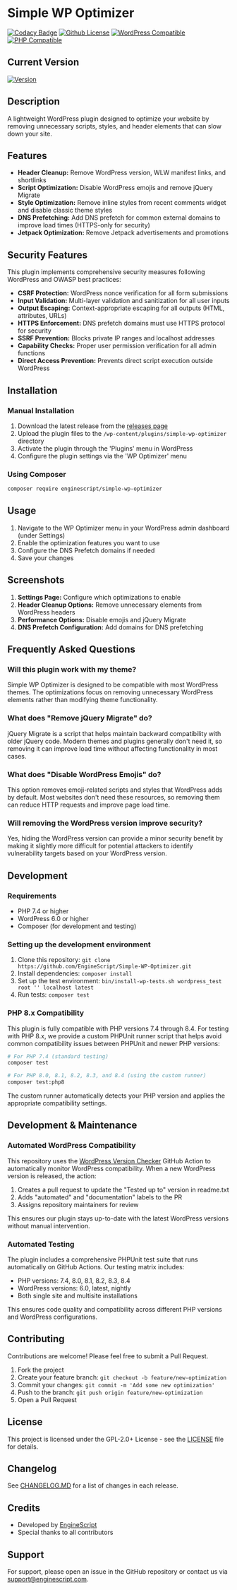 # Simple WP Optimizer

[![Codacy Badge](https://app.codacy.com/project/badge/Grade/d81efac1703c4d3b8b998d2587cd696b)](https://app.codacy.com/gh/EngineScript/Simple-WP-Optimizer/dashboard?utm_source=gh&utm_medium=referral&utm_content=&utm_campaign=Badge_grade)
[![Github License](https://img.shields.io/badge/License-GPL%20v3-green.svg?logo=gnu)](https://www.gnu.org/licenses/gpl-3.0.html)
[![WordPress Compatible](https://img.shields.io/badge/WordPress-6.0%2B-blue.svg?logo=wordpress)](https://wordpress.org/)
[![PHP Compatible](https://img.shields.io/badge/PHP-7.4%2B-purple.svg?logo=php)](https://www.php.net/)

## Current Version
[![Version](https://img.shields.io/badge/Version-1.5.7-orange.svg?logo=github)](https://github.com/EngineScript/Simple-WP-Optimizer/releases/download/v1.5.7/simple-wp-optimizer-1.5.7.zip)

## Description

A lightweight WordPress plugin designed to optimize your website by removing unnecessary scripts, styles, and header elements that can slow down your site.

## Features

- **Header Cleanup:** Remove WordPress version, WLW manifest links, and shortlinks
- **Script Optimization:** Disable WordPress emojis and remove jQuery Migrate
- **Style Optimization:** Remove inline styles from recent comments widget and disable classic theme styles
- **DNS Prefetching:** Add DNS prefetch for common external domains to improve load times (HTTPS-only for security)
- **Jetpack Optimization:** Remove Jetpack advertisements and promotions

## Security Features

This plugin implements comprehensive security measures following WordPress and OWASP best practices:

- **CSRF Protection:** WordPress nonce verification for all form submissions
- **Input Validation:** Multi-layer validation and sanitization for all user inputs
- **Output Escaping:** Context-appropriate escaping for all outputs (HTML, attributes, URLs)
- **HTTPS Enforcement:** DNS prefetch domains must use HTTPS protocol for security
- **SSRF Prevention:** Blocks private IP ranges and localhost addresses
- **Capability Checks:** Proper user permission verification for all admin functions
- **Direct Access Prevention:** Prevents direct script execution outside WordPress

## Installation

### Manual Installation

1. Download the latest release from the [releases page](https://github.com/EngineScript/Simple-WP-Optimizer/releases)
2. Upload the plugin files to the `/wp-content/plugins/simple-wp-optimizer` directory
3. Activate the plugin through the 'Plugins' menu in WordPress
4. Configure the plugin settings via the 'WP Optimizer' menu

### Using Composer

```bash
composer require enginescript/simple-wp-optimizer
```

## Usage

1. Navigate to the WP Optimizer menu in your WordPress admin dashboard (under Settings)
2. Enable the optimization features you want to use
3. Configure the DNS Prefetch domains if needed
4. Save your changes

## Screenshots

1. **Settings Page:** Configure which optimizations to enable
2. **Header Cleanup Options:** Remove unnecessary elements from WordPress headers
3. **Performance Options:** Disable emojis and jQuery Migrate
4. **DNS Prefetch Configuration:** Add domains for DNS prefetching

## Frequently Asked Questions

### Will this plugin work with my theme?

Simple WP Optimizer is designed to be compatible with most WordPress themes. The optimizations focus on removing unnecessary WordPress elements rather than modifying theme functionality.

### What does "Remove jQuery Migrate" do?

jQuery Migrate is a script that helps maintain backward compatibility with older jQuery code. Modern themes and plugins generally don't need it, so removing it can improve load time without affecting functionality in most cases.

### What does "Disable WordPress Emojis" do?

This option removes emoji-related scripts and styles that WordPress adds by default. Most websites don't need these resources, so removing them can reduce HTTP requests and improve page load time.

### Will removing the WordPress version improve security?

Yes, hiding the WordPress version can provide a minor security benefit by making it slightly more difficult for potential attackers to identify vulnerability targets based on your WordPress version.

## Development

### Requirements

- PHP 7.4 or higher
- WordPress 6.0 or higher
- Composer (for development and testing)

### Setting up the development environment

1. Clone this repository: `git clone https://github.com/EngineScript/Simple-WP-Optimizer.git`
2. Install dependencies: `composer install`
3. Set up the test environment: `bin/install-wp-tests.sh wordpress_test root '' localhost latest`
4. Run tests: `composer test`

### PHP 8.x Compatibility

This plugin is fully compatible with PHP versions 7.4 through 8.4. For testing with PHP 8.x, we provide a custom PHPUnit runner script that helps avoid common compatibility issues between PHPUnit and newer PHP versions:

```bash
# For PHP 7.4 (standard testing)
composer test

# For PHP 8.0, 8.1, 8.2, 8.3, and 8.4 (using the custom runner)
composer test:php8
```

The custom runner automatically detects your PHP version and applies the appropriate compatibility settings.

## Development & Maintenance

### Automated WordPress Compatibility

This repository uses the [WordPress Version Checker](https://github.com/skaut/wordpress-version-checker) GitHub Action to automatically monitor WordPress compatibility. When a new WordPress version is released, the action:

1. Creates a pull request to update the "Tested up to" version in readme.txt
2. Adds "automated" and "documentation" labels to the PR
3. Assigns repository maintainers for review

This ensures our plugin stays up-to-date with the latest WordPress versions without manual intervention.

### Automated Testing

The plugin includes a comprehensive PHPUnit test suite that runs automatically on GitHub Actions. Our testing matrix includes:

- PHP versions: 7.4, 8.0, 8.1, 8.2, 8.3, 8.4
- WordPress versions: 6.0, latest, nightly
- Both single site and multisite installations

This ensures code quality and compatibility across different PHP versions and WordPress configurations.



## Contributing

Contributions are welcome! Please feel free to submit a Pull Request.

1. Fork the project
2. Create your feature branch: `git checkout -b feature/new-optimization`
3. Commit your changes: `git commit -m 'Add some new optimization'`
4. Push to the branch: `git push origin feature/new-optimization`
5. Open a Pull Request

## License

This project is licensed under the GPL-2.0+ License - see the [LICENSE](LICENSE) file for details.

## Changelog

See [CHANGELOG.MD](CHANGELOG.MD) for a list of changes in each release.

## Credits

- Developed by [EngineScript](https://github.com/EngineScript)
- Special thanks to all contributors

## Support

For support, please open an issue in the GitHub repository or contact us via [support@enginescript.com](mailto:support@enginescript.com).